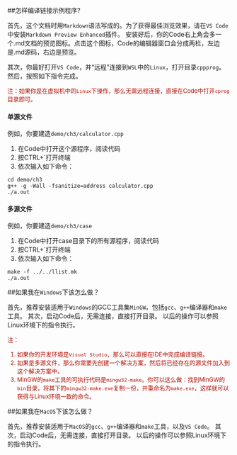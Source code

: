 ##怎样编译链接示例程序?

首先，这个文档时用`Markdown`语法写成的。为了获得最佳浏览效果，请在`VS Code`中安装`Markdown Preview Enhanced`插件。
安装好后，你的Code右上角会多一个.md文档的预览图标。点击这个图标，Code的编辑器窗口会分成两栏，左边是.md源码，右边是预览。

其次，你最好打开`VS Code`，并“远程”连接到`WSL`中的`Linux`，打开目录`cppprog`。
然后，按照如下指令完成。

<font color='brick' size='2'>注：如果你是在虚拟机中的`Linux`下操作，那么无需远程连接，直接在Code中打开`cprog`目录即可。</font>

#### 单源文件
例如，你要建造`demo/ch3/calculator.cpp`
1. 在Code中打开这个源程序，阅读代码
2. 按CTRL+`打开终端
3. 依次输入如下命令：
```
cd demo/ch3
g++ -g -Wall -fsanitize=address calculator.cpp
./a.out
```

#### 多源文件
例如，你要建造`demo/ch3/case`
1. 在Code中打开case目录下的所有源程序，阅读代码
2. 按CTRL+`打开终端
3. 依次输入如下命令：
```
make -f ../../llist.mk
./a.out
```

##如果我在`Windows`下该怎么做？

首先，推荐安装适用于`Windows`的GCC工具集`MinGW`，包括`gcc`、`g++`编译器和`make`工具。
其次，启动Code后，无需连接，直接打开目录。
以后的操作可以参照Linux环境下的指令执行。

<font color='brick' size='2'>注：
1. 如果你的开发环境是`Visual Studio`，那么可以直接在IDE中完成编译链接。
2. 如果是多源文件，那么你需要先创建一个解决方案，然后将已经存在的源文件加入到这个解决方案中。
3. MinGW的`make`工具的可执行代码是`mingw32-make`。你可以这么做：找到MinGW的`bin`目录，将其下的`mingw32-make.exe`复制一份，并重命名为`make.exe`，这样就可以获得与Linux环境一致的命令。
</font>

##如果我在`MacOS`下该怎么做？

首先，推荐安装适用于`MacOS`的`gcc`、`g++`编译器和`make`工具，以及`VS Code`。
其次，启动Code后，无需连接，直接打开目录。
以后的操作可以参照Linux环境下的指令执行。
